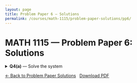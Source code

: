 ```yaml
---
layout: page
title: Problem Paper 6 — Solutions
permalink: /courses/math-1115/problem-paper-solutions/pp6/
---
```


# MATH 1115 — Problem Paper 6: Solutions


<details>
  <summary><strong>Q4(a)</strong> — Solve the system</summary>

  <h4>Given</h4>
  <p>
    \[
      \begin{aligned}
        3x - 2y &= 7 \quad &(1)\\
        -\tfrac{3}{2}x + y &= 5 \quad &(2)
      \end{aligned}
    \]
  </p>

  <h4>Step 1: Make \(y\) the subject of (2)</h4>
  <p>
    \[
      y = \tfrac{3}{2}x + 5 \quad (3)
    \]
  </p>

  <h4>Step 2: Substitute (3) into (1)</h4>
  <p>
    \[
      \begin{aligned}
        3x - 2\!\left(\tfrac{3}{2}x + 5\right) &= 7 \\
        3x - 3x - 10 &= 7 \\
        -10 &= 7
      \end{aligned}
    \]
  </p>

  <p><strong>Conclusion:</strong> \(-10=7\) is a contradiction, so the system has <strong>no solution</strong>.</p>
</details>


<a class="btn" href="{{ '/courses/math-1115/problem-paper-solutions/' | relative_url }}">← Back to Problem Paper Solutions</a>
&nbsp;
<a class="btn" href="{{ '/courses/math-1115/problem-paper-solutions/pp6/pp6-solutions.pdf' | relative_url }}">Download PDF</a>

